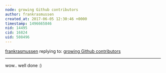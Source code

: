 ```yaml
---
node: growing Github contributors
author: frankrasmussen
created_at: 2017-06-05 12:30:46 +0000
timestamp: 1496665846
nid: 14495
cid: 16824
uid: 508496
---
```




[frankrasmussen](../profile/frankrasmussen) replying to: [growing Github contributors](../notes/liz/05-31-2017/growing-github-contributors)

----
wow.. well done :)